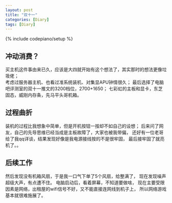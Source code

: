 ```yaml
---
layout: post
title: "双十一"
categories: [Diary]
tags: [Diary]
---
```

{% include codepiano/setup %}
	
## 冲动消费？  
买主机这件事由来已久，应该是大四就开始有这个想法了，其实那时的想法更像垃圾佬；  
考虑过服务器主机、也看过准系统装机、对集显APU钟情很久；
最后选择了电脑吧评测室的双十一推文的3200档位，2700+1650；
七彩虹的主板和显卡，东芝固态，威刚内存条，先马平头哥机箱。

## 过程曲折
装机的过程比我想象中简单，但是开机按钮一按却不如自己的设想；
后来问了网友，自己的先导思维已经当成是主板故障了，大家也被我带偏，
还好有一位老哥给了我qq详谈，结果发现好像是我电源接线按的不是很牢固，
最后接牢固了就亮机了。。

## 后续工作
然后发现没有机箱风扇，于是我一口气下单了5个风扇，给整满了，
现在发现噪声超级大声，有点遭不住。
电脑启动后，看着屏幕，不知道要做啥，
现在主要受限因素是网络，出租屋的wifi信号不好，又不能直接连网线到机子上，
所以网络游戏基本就很难施展了。
